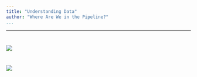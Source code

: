 ```yaml
---
title: "Understanding Data"
author: "Where Are We in the Pipeline?"
...
```


---

#

![](images/pipeline-overall.svg)


#

<img class="logo" src="images/berkeley-school-of-information-logo.png"/>
